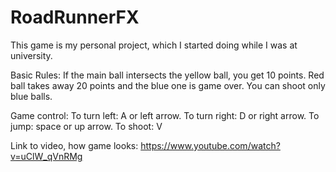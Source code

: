 # RoadRunnerFX
This game is my personal project, which I started doing while I was at university.

Basic Rules: 
If the main ball intersects the yellow ball, you get 10 points. Red ball takes away 20 points and the blue one is game over.
You can shoot only blue balls.

Game control:
  To turn left: A or left arrow.
  To turn right: D or right arrow.
  To jump: space or up arrow.
  To shoot: V 


Link to video, how game looks: 
https://www.youtube.com/watch?v=uClW_qVnRMg
